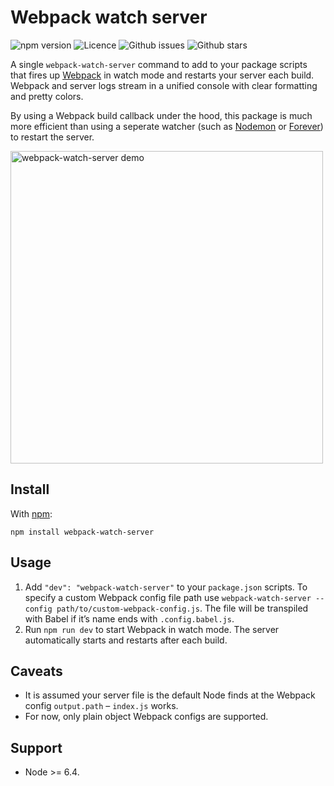 # Webpack watch server

![npm version](https://img.shields.io/npm/v/webpack-watch-server.svg?style=flat-square)
![Licence](https://img.shields.io/npm/l/webpack-watch-server.svg?style=flat-square)
![Github issues](https://img.shields.io/github/issues/jaydenseric/webpack-watch-server.svg?style=flat-square)
![Github stars](https://img.shields.io/github/stars/jaydenseric/webpack-watch-server.svg?style=flat-square)

A single `webpack-watch-server` command to add to your package scripts that fires up [Webpack](https://webpack.js.org) in watch mode and restarts your server each build. Webpack and server logs stream in a unified console with clear formatting and pretty colors.

By using a Webpack build callback under the hood, this package is much more efficient than using a seperate watcher (such as [Nodemon](https://nodemon.io) or [Forever](https://github.com/foreverjs/forever)) to restart the server.

<img src="demo.gif" width="500" alt="webpack-watch-server demo" />

## Install

With [npm](https://www.npmjs.com):

```
npm install webpack-watch-server
```

## Usage

1. Add `"dev": "webpack-watch-server"` to your `package.json` scripts. To specify a custom Webpack config file path use `webpack-watch-server --config path/to/custom-webpack-config.js`. The file will be transpiled with Babel if it’s name ends with `.config.babel.js`.
2. Run `npm run dev` to start Webpack in watch mode. The server automatically starts and restarts after each build.

## Caveats

- It is assumed your server file is the default Node finds at the Webpack config `output.path` – `index.js` works.
- For now, only plain object Webpack configs are supported.

## Support

- Node >= 6.4.
